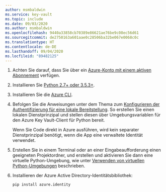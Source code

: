 ```yaml
---
author: msmbaldwin
ms.service: key-vault
ms.topic: include
ms.date: 09/03/2020
ms.author: msmbaldwin
ms.openlocfilehash: 9440a33858cb70389e86621ae76be9c08ec56d61
ms.sourcegitcommit: de2750163a601aae0c28506ba32be067e0068c0c
ms.translationtype: HT
ms.contentlocale: de-DE
ms.lasthandoff: 09/04/2020
ms.locfileid: "89482125"
---
```

1. Achten Sie darauf, dass Sie über ein [Azure-Konto mit einem aktiven Abonnement](https://azure.microsoft.com/free/?WT.mc_id=A261C142F) verfügen.

1. Installieren Sie [Python 2.7+ oder 3.5.3+](https://www.python.org/downloads).

1. Installieren Sie die [Azure CLI](/cli/azure/install-azure-cli).

1. Befolgen Sie die Anweisungen unter dem Thema zum [Konfigurieren der Authentifizierung für eine lokale Bereitstellung](/azure/developer/python/configure-local-development-environment?tabs=cmd#configure-authentication). So erstellen Sie einen lokalen Dienstprinzipal und stellen diesen über Umgebungsvariablen für den Azure Key Vault-Client für Python bereit. 

    Wenn Sie Code direkt in Azure ausführen, wird kein separater Dienstprinzipal benötigt, wenn die App eine verwaltete Identität verwendet.

1. Erstellen Sie in einem Terminal oder an einer Eingabeaufforderung einen geeigneten Projektordner, und erstellen und aktivieren Sie dann eine virtuelle Python-Umgebung, wie unter [Verwenden von virtuellen Python-Umgebungen](/azure/developer/python/configure-local-development-environment?tabs=cmd#use-python-virtual-environments) beschrieben.

1. Installieren der Azure Active Directory-Identitätsbibliothek:

    ```terminal
    pip install azure.identity
    ```
